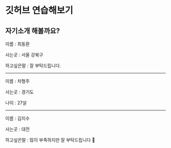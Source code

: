 # 깃허브 연습해보기

## 자기소개 해볼까요?

이름 : 최동환

사는곳 : 서울 강북구

하고싶은말 : 잘 부탁드립니다.

----

이름 : 차형주

사는곳 : 경기도

나이 : 27살

----

이름 : 김지수

사는곳 : 대전

하고싶은말 : 많이 부족하지만 잘 부탁드립니다 🙌